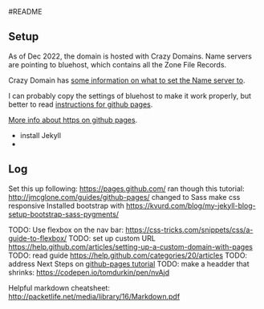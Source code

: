 #README

## Setup

As of Dec 2022, the domain is hosted with Crazy Domains. Name servers are pointing to bluehost, which contains all the Zone File Records.

Crazy Domain has [some information on what to set the Name server to](https://www.crazydomains.com.au/help/what-name-server-should-i-use/).

I can probably copy the settings of bluehost to make it work properly, but better to read [instructions for github pages](https://docs.github.com/en/pages/configuring-a-custom-domain-for-your-github-pages-site/about-custom-domains-and-github-pages).

[More info about https on github pages](https://github.blog/2018-05-01-github-pages-custom-domains-https/).

- install Jekyll
- 

## Log

Set this up following: https://pages.github.com/
ran though this tutorial: http://jmcglone.com/guides/github-pages/
changed to  Sass
make css responsive
Installed bootstrap with https://kvurd.com/blog/my-jekyll-blog-setup-bootstrap-sass-pygments/


TODO: Use flexbox on the nav bar: https://css-tricks.com/snippets/css/a-guide-to-flexbox/
TODO: set up custom URL https://help.github.com/articles/setting-up-a-custom-domain-with-pages
TODO: read guide https://help.github.com/categories/20/articles
TODO: address Next Steps on [github-pages tutorial](http://jmcglone.com/guides/github-pages/)
TODO: make a headder that shrinks: https://codepen.io/tomdurkin/pen/nvAjd

Helpful markdown cheatsheet:  http://packetlife.net/media/library/16/Markdown.pdf
